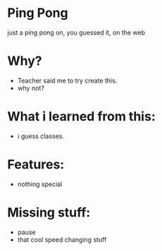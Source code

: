 # Ping Pong
just a ping pong on, you guessed it, on the web
# Why?
- Teacher said me to try create this.
- why not?
# What i learned from this:
- i guess classes.
# Features:
- nothing special
# Missing stuff:
- pause
- that cool speed changing stuff